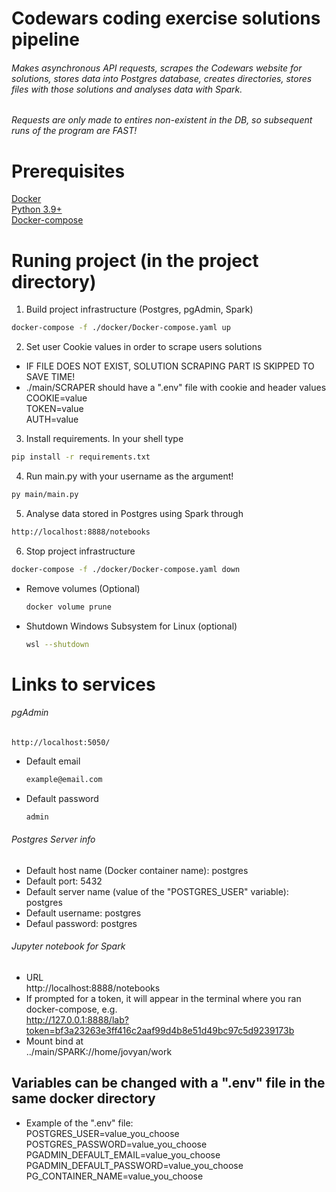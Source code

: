 # Codewars coding exercise solutions pipeline

###### Makes asynchronous API requests, scrapes the Codewars website for solutions, stores data into Postgres database, creates directories, stores files with those solutions and analyses data with Spark.
###### Requests are only made to entires non-existent in the DB, so subsequent runs of the program are FAST!

# Prerequisites
[Docker](https://docs.docker.com/get-docker/)  
[Python 3.9+](https://www.python.org/)  
[Docker-compose](https://docs.docker.com/compose/install/)  

# Runing project (in the project directory)
1. Build project infrastructure (Postgres, pgAdmin, Spark)
  ```sh
  docker-compose -f ./docker/Docker-compose.yaml up
  ```

2. Set user Cookie values in order to scrape users solutions  
- IF FILE DOES NOT EXIST, SOLUTION SCRAPING PART IS SKIPPED TO SAVE TIME!
- ./main/SCRAPER should have a ".env" file with cookie and header values  
COOKIE=value  
TOKEN=value  
AUTH=value  

3. Install requirements. In your shell type
  ```sh
  pip install -r requirements.txt
  ```

4. Run main.py with your username as the argument!
  ```sh
  py main/main.py
  ```

5. Analyse data stored in Postgres using Spark through
  ```sh
  http://localhost:8888/notebooks
  ```

6. Stop project infrastructure
  ```sh
  docker-compose -f ./docker/Docker-compose.yaml down
  ```

- Remove volumes (Optional)
  ```sh 
  docker volume prune
  ```

- Shutdown Windows Subsystem for Linux (optional)
  ```sh 
  wsl --shutdown
  ```
# Links to services
###### pgAdmin
    http://localhost:5050/
- Default email
  ```sh
  example@email.com
   ```

- Default password
  ```sh
  admin
  ```

###### Postgres Server info
- Default host name (Docker container name): postgres
- Default port: 5432
- Default server name (value of the "POSTGRES_USER" variable): postgres
- Default username: postgres
- Defaul password: postgres
###### Jupyter notebook for Spark
- URL  
    http://localhost:8888/notebooks
- If prompted for a token, it will appear in the terminal where you ran docker-compose, e.g.  
http://127.0.0.1:8888/lab?token=bf3a23263e3ff416c2aaf99d4b8e51d49bc97c5d9239173b
- Mount bind at  
../main/SPARK://home/jovyan/work
   
## Variables can be changed with a ".env" file in the same docker directory
- Example of the ".env" file:  
    POSTGRES_USER=value_you_choose  
    POSTGRES_PASSWORD=value_you_choose  
    PGADMIN_DEFAULT_EMAIL=value_you_choose  
    PGADMIN_DEFAULT_PASSWORD=value_you_choose  
    PG_CONTAINER_NAME=value_you_choose  